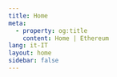 ```yaml
---
title: Home
meta:
  - property: og:title
    content: Home | Ethereum
lang: it-IT
layout: home
sidebar: false
---
```


<HomePage />
